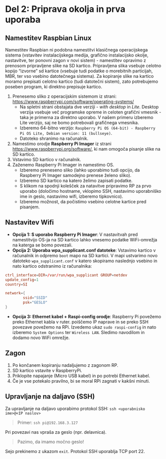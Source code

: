 # Del 2: Priprava okolja in prva uporaba

## Namestitev Raspbian Linux

Namestitev Raspbian ni podobna namestitvi klasičnega operacijskega sistema (vstavitev instalacijskega medija, grafično instalacijsko okolje, nastavitve, ter ponovni zagon v novi sistem) - namestitev opravimo z prenosom pripravljene slike na SD kartico. Pripravljena slika vsebuje celotno kopijo “izvorne” sd kartice (vsebuje tudi podatke o morebitnih particijah, MBR, ter vso vsebino datotečnega sistema). Za kopiranje slike na kartico moramo prepisati celotno kartico (tudi datotečni sistem), zato potrebujemo poseben program, ki direktno prepisuje kartico.

1. Prenesemo sliko z operacijskim sistemom iz strani: https://www.raspberrypi.com/software/operating-systems/
    - Na spletni strani obstajata dve verziji -  *with desktop* in *Lite*. Desktop verzija vsebuje več programske opreme in celoten grafični vmesnik - taka je primerna za direktno uporabo. V našem primeru izberemo Lite verzijo, saj ne bomo potrebovali grafičnega vmesnika.
    - Izberemo 64-bitno verzijo: `Raspberry Pi OS (64-bit) - Raspberry Pi OS Lite, Debian version: 11 (bullseye)`. 
    - Datoteko shranimo na računalnik.
2. Namestimo orodje **Raspberry Pi Imager** iz strani https://www.raspberrypi.org/software/, ki nam omogoča pisanje slike na SD kartico.
3. Vstavimo SD kartico v računalnik.
4. Zaženemo Raspberry Pi Imager in namestimo OS.
    - Izberemo preneseno sliko (lahko uporabimo tudi opcijo, da Raspberry Pi Imager samodejno prenese želeno sliko).
    - Izberemo SD kartico na katero želimo zapisati podatke.
    - S klikom na spodnji kolešček za natavitve pripravimo RP za prvo uporabo (določimo hostname, vklopimo SSH, nastavimo uporabniško ime in geslo, nastavimo wifi, izberemo tipkovnico).
    - Izberemo možnost, da počistimo vsebino celotne kartice pred pisanjem.

## Nastavitev Wifi
- **Opcija 1: S uporabo Raspberry Pi Imager**: V nastavitvah pred namestitvijo OS-ja na SD kartico lahko vnesemo podatke WiFi-omrežja na katerga se bomo povezali.
- **Opcija 2: Uporaba wpa_supplicant.conf datoteke**: Vstavimo kartico v računalnik in odpremo `boot` mapo na SD kartici. V mapi ustvarimo novo datoteko `wpa_supplicant.conf` v katero skopiramo naslednjo vsebino in nato kartico odstranimo iz računalnika:
```conf
ctrl_interface=DIR=/var/run/wpa_supplicant GROUP=netdev
update_config=1
country=SI

network={
        ssid="SSID"
        psk="GESLO"
}
```
- **Opcija 3: Ethernet kabel + Raspi-config orodje**: Raspberry Pi povežemo preko Ethernet kabla v ruter. poiščemo IP naprave in se preko SSH povezave povežemo na RPi. Izvedemo ukaz `sudo raspi-config` in nato izberemo `System Options` ter `Wireless LAN`. Sledimo navodilom in dodamo novo WiFi omrežje. 

## Zagon
1. Po končanem kopiranju nadaljujemo z zagonom RP.
2. SD kartico vstavite v RaspberryPi.
3. Priklopite napajanje (Micro USB kabel) in po potrebi Ethernet kabel.
4. Če je vse potekalo pravilno, bi se moral RPi zagnati v kakšni minuti.

## Upravljanje na daljavo (SSH)
Za upravljanje na daljavo uporabimo protokol SSH: `ssh <uporabnisko ime>@<IP naslov>`

> Primer: `ssh pi@192.168.3.127`

Pri povezavi nas vpraša za geslo (npr. delavnica). 

> Pazimo, da imamo močno geslo! 

Sejo prekinemo z ukazom `exit`. Protokol SSH uporablja TCP port 22.
